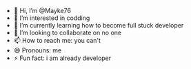 - 👋 Hi, I’m @Mayke76
- 👀 I’m interested in codding
- 🌱 I’m currently learning how to become full stuck developer
- 💞️ I’m looking to collaborate on no one 
- 📫 How to reach me: you can't
- 😄 Pronouns: me 
- ⚡ Fun fact: i am already developer

<!---
Mayke76/Mayke76 is a ✨ special ✨ repository because its `README.md` (this file) appears on your GitHub profile.
You can click the Preview link to take a look at your changes.
--->
